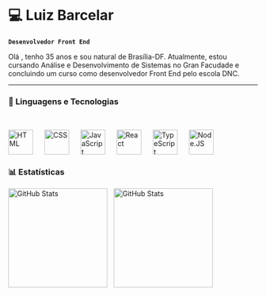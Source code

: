 # 💻 Luiz Barcelar

**`Desenvolvedor Front End`**

Olá , tenho 35 anos e sou natural de Brasília-DF. Atualmente, estou cursando Análise e Desenvolvimento de Sistemas no Gran Facudade e concluindo um curso como desenvolvedor Front End pelo escola DNC.


---

### 🤖 Linguagens e Tecnologias

<br/>

<img 
    align="left" 
    alt="HTML"
    title="HTML" 
    width="50px" 
    style="padding-right: 20px;" 
    src="https://cdn.jsdelivr.net/gh/devicons/devicon@latest/icons/html5/html5-original.svg" 
/>
<img 
    align="left" 
    alt="CSS" 
    title="CSS"
    width="50px" 
    style="padding-right: 20px;" 
    src="https://cdn.jsdelivr.net/gh/devicons/devicon@latest/icons/css3/css3-original.svg" 
/>
<img 
    align="left" 
    alt="JavaScript" 
    title="JavaScript"
    width="50px" 
    style="padding-right: 20px;" 
    src="https://cdn.jsdelivr.net/gh/devicons/devicon@latest/icons/javascript/javascript-original.svg" 
/>
<img 
    align="left" 
    alt="React"
    title="React" 
    width="50px" 
    style="padding-right: 20px;" 
    src="https://cdn.jsdelivr.net/gh/devicons/devicon@latest/icons/react/react-original-wordmark.svg"
/>
<img 
    align="left" 
    alt="TypeScript"
    title="TypeScript" 
    width="50px" 
    style="padding-right: 20px;" 
    src="https://cdn.jsdelivr.net/gh/devicons/devicon@latest/icons/typescript/typescript-original.svg" 
/>
<img 
    align="left" 
    alt="Node.JS"
    title="Node.JS" 
    width="50px" 
    style="padding-right: 20px;" 
    src = " https: // devicon-website.vercel.app /api/ nodejs / original-wordmark .svg "
/>

<br/>
<br/>
<br/>

### 📊 Estatísticas

<p>
  <img 
    align="left" 
    alt="GitHub Stats" 
    height="200" 
    style="padding-right: 10px;" 
    src="https://github-readme-stats.vercel.app/api?username=LuizBarcelar&show_icons=true&theme=tokyonight&include_all_commits=true&locale=pt-br" 
  />

<img 
      align="left" 
      alt="GitHub Stats" 
      height="200"
      src="https://github-readme-stats.vercel.app/api/top-langs/?username=LuizBarcelar&theme=tokyonight&layout=compact&custom_title=Tecnologias&langs_count=3" 
  />
</p>
